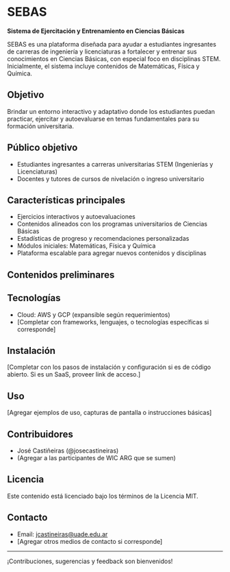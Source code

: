 # SEBAS

**Sistema de Ejercitación y Entrenamiento en Ciencias Básicas**

SEBAS es una plataforma diseñada para ayudar a estudiantes ingresantes de carreras de ingeniería y licenciaturas a fortalecer y entrenar sus conocimientos en Ciencias Básicas, con especial foco en disciplinas STEM. Inicialmente, el sistema incluye contenidos de Matemáticas, Física y Química.

## Objetivo

Brindar un entorno interactivo y adaptativo donde los estudiantes puedan practicar, ejercitar y autoevaluarse en temas fundamentales para su formación universitaria.

## Público objetivo

- Estudiantes ingresantes a carreras universitarias STEM (Ingenierías y Licenciaturas)
- Docentes y tutores de cursos de nivelación o ingreso universitario

## Características principales

- Ejercicios interactivos y autoevaluaciones
- Contenidos alineados con los programas universitarios de Ciencias Básicas
- Estadísticas de progreso y recomendaciones personalizadas
- Módulos iniciales: Matemáticas, Física y Química
- Plataforma escalable para agregar nuevos contenidos y disciplinas

## Contenidos preliminares


## Tecnologías

- Cloud: AWS y GCP (expansible según requerimientos)
- [Completar con frameworks, lenguajes, o tecnologías específicas si corresponde]

## Instalación

[Completar con los pasos de instalación y configuración si es de código abierto. Si es un SaaS, proveer link de acceso.]

## Uso

[Agregar ejemplos de uso, capturas de pantalla o instrucciones básicas]

## Contribuidores

- José Castiñeiras (@josecastineiras)
- (Agregar a las participantes de WIC ARG que se sumen)
  

## Licencia

Este contenido está licenciado bajo los términos de la Licencia MIT.

## Contacto

- Email: jcastineiras@uade.edu.ar
- [Agregar otros medios de contacto si corresponde]

---

¡Contribuciones, sugerencias y feedback son bienvenidos!
